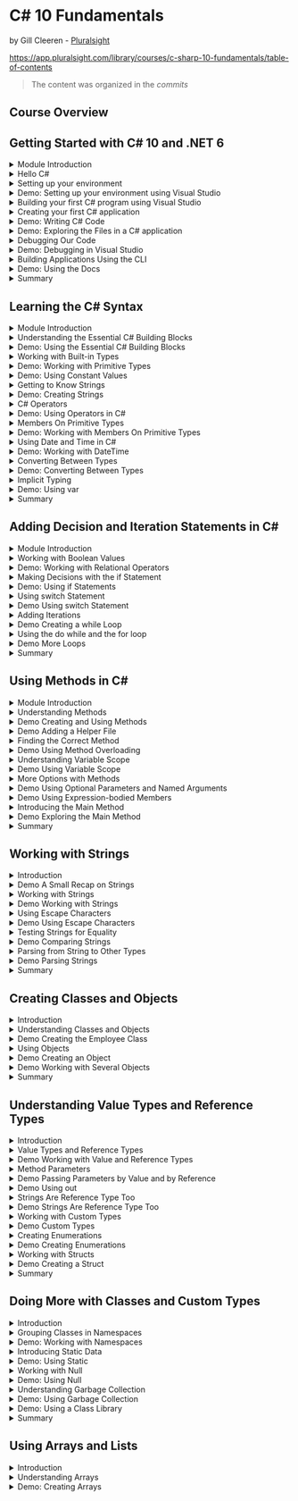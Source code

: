 # C# 10 Fundamentals

by Gill Cleeren - [Pluralsight](https://www.pluralsight.com/)

https://app.pluralsight.com/library/courses/c-sharp-10-fundamentals/table-of-contents

> The content was organized in the _commits_

<!-- #region Course Overview -->

## Course Overview

<!-- #endregion -->

<!-- #region Getting Started with C# 10 and .NET 6 -->

## Getting Started with C# 10 and .NET 6

<!-- #region Module Introduction -->

<details>
<summary>Module Introduction</summary>
</details>

<!-- #endregion -->

<!-- #region Hello C# -->
<details>
<summary>Hello C#</summary>

<br/>

- C# is the main language for .NET development
- Object-oriented and type-safe programming language

<br/>

C# is actively mantained:
|Version|Year|
|---|---|
|1.0|2002|
|1.2|2003|
|2.0|2005|
|3.0|2007|
|4.0|2010|
|5.0|2012|
|6.0|2015|
|7.0|2017|
|8.0|2019|
|9.0|2020|
|10.0|2021|

</details>

<!-- #endregion -->

<!-- #region Setting up your environment -->

<details>
<summary>Setting up your environment</summary>

<br/>

Building .NET applications with C#:

- Visual Studio 2022 (Windows and Mac)
- .NET CLI and Visual Studio Code (all platforms)

<br/>

Introducing Visual Studio 2022:

- Flagship IDE (Integrated Development)
- Many features

<br/>

Visual Studio 2022 Editions:

- Community (free to use)
- Professional (paid, aimed at smaller teams)
- Enterprise (paid, aimed at larger teams)

</details>

<!-- #endregion -->

<!-- #region Demo: Setting up your environment using Visual Studio -->

<details>
<summary>Demo: Setting up your environment using Visual Studio</summary>

<br/>

</details>

<!-- #endregion -->

<!-- #region Building your first C# program using Visual Studio -->

<details>
<summary>Building your first C# program using Visual Studio</summary>

<br/>

Using projects:

- Containers for code files
- Compiled into executable files (assembly)
- Different templates

</details>

<!-- #endregion -->

<!-- #region Creating your first C# application -->

<details>
<summary>Creating your first C# application</summary>

<br/>

- Open Visual Studio 2022

![](./assets/open-visual-studio.png)

- Create a new project

![](./assets/create-a-new-project.png)

- Select C# language, **Console** project type and ConsoleApp (a project for creating a command-line application)

![](./assets/select-csharp-console.png)

- Configure your new project (Project name: HelloFromCSharp, location, solution name)

![](./assets/config-your-new-project.png)

- Additional information (framework .NET 6.0 LTS)

![](./assets/additional-information.png)

- Create and execute the project

![](./assets/execute-project.png)

</details>

<!-- #endregion -->

<!-- #region Demo: Writing C# Code -->

<details>
<summary>Demo: Writing C# Code</summary>

<br/>

Program.cs

```c#
// See https://aka.ms/new-console-template for more information
Console.WriteLine("Hello everybody!");

Console.WriteLine("Please enter your name: ");
string name = Console.ReadLine();
Console.WriteLine($"Hello {name}");
```

Console

```ps
Hello everybody!
Please enter your name:
Marcelo
Hello Marcelo

D:\Dev\WIP\CSharp10 Fundamentals Pluralsight\projects\HelloFromCSharp\HelloFromCSharp\bin\Debug\net6.0\HelloFromCSharp.exe (process 22516) exited with code 0.
To automatically close the console when debugging stops, enable Tools->Options->Debugging->Automatically close the console when debugging stops.
Press any key to close this window . . .
```

</details>

<!-- #endregion -->

<!-- #region Demo: Exploring the Files in a C# application -->

<details>
<summary>Demo: Exploring the Files in a C# application</summary>

<br/>

Looking at the generated files

- Project
- Solution
- Executable file

Executing our compiled application

Solution Explorer

![](./assets/exploring-the-files.png)

</details>

<!-- #endregion -->

<!-- #region Debugging Our Code -->

<details>
<summary>Debugging Our Code</summary>

<br/>

Introducing Breakpoints

- Pause the running code
- Inspect the state of the running application
- Step through the different lines of code

Running with the Debugging Attached

![](./assets/running-debugging-attached.png)

</details>

<!-- #endregion -->

<!-- #region Demo: Debugging in Visual Studio -->

<details>
<summary>Demo: Debugging in Visual Studio</summary>

<br/>

Understanding the debugger

Tip: you can start your application with the debugger using F5

</details>

<!-- #endregion -->

<!-- #region Building Applications Using the CLI -->

<details>
<summary>Building Applications Using the CLI</summary>

<br/>

Understanding the CLI

- Command-line interface for .NET
- Cross-platform tools
- "dotnet" command with parameters

Install the .NET SDK

```ps
dotnet --list-sdks
```

Open the Windows Terminal

Creating a new project

```ps
dotnet new console -n "UnderstandingCLI"
```

| command      | description              |
| ------------ | ------------------------ |
| dotnet new   | create a new project     |
| dotnet build | compile your application |
| dotnet run   | execute your application |

</details>

<!-- #endregion -->

<!-- #region Demo: Using the Docs -->

<details>
<summary>Demo: Using the Docs</summary>

<br/>

Finding information in the docs:

https://learn.microsoft.com/pt-br/dotnet/csharp/

https://learn.microsoft.com/en-us/dotnet/api/

</details>

<!-- #endregion -->

<!-- #region Summary -->

<details>
<summary>Summary</summary>

<br/>

- C# is an object-oriented and type-safe language to write .NET applications
- C# is actively maintained
- C# can be uses to build all types of .NET applications
- Applications can be created using:

1. Visual Studio
2. CLI (combined with VS Code)

<br/>

</details>

<!-- #endregion -->

<!-- #endregion -->

<!-- #region Learning the C# Syntax -->

## Learning the C# Syntax

<!-- #region Module Introduction -->

<details>
<summary>Module Introduction</summary>

<br/>

Agenda:

- Understanding the essential C# building blocks
- Working with built-in types
- C# operators
- Using date and time
- Converting between types
- Implicit typing

</details>

<!-- #endregion -->

<!-- #region Understanding the Essential C# Building Blocks -->

<details>
<summary>Understanding the Essential C# Building Blocks</summary>

<br/>

C# Statements:

- Actions
- Flow of the program
- End with semicolon

```c#
Console.WriteLine("Hello, World!");
```

<br/>

C# Identifiers:

Identifiers start with a letter or underscore and can contain letters, digits and underscore.

```c#
string input = Console.ReadLine();
string 2_input = Console.ReadLine(); // wrong
```

<br/>

### C# Comments

- Single line comments:

Program.cs

```c#
// The next line will read a value from the console
string input = Console.ReadLine();
```

- Multiline comments:

Program.cs

```c#
/*
   In the next block of code,
   we will read a value from the console
 */
string input = Console.ReadLine();
```

<br/>

C# Keywords (about 70)

|         |          |
| ------- | -------- |
| `int`   | `ref`    |
| `in`    | `return` |
| `class` | `lock`   |
| `using` | `long`   |
| `while` | `string` |
| `new`   | `struct` |
| `null`  | `const`  |
| `if`    | `enum`   |
| `case`  | `void`   |

<br/>

C# Variables

|           |                                    |
| --------- | ---------------------------------- |
| _x_       | A variable holds a value           |
| _[1,2,3]_ | Integer, string, date ...          |
| {}        | Created in a declaration statement |

<br/>

Creating an Integer Variable

```c#
int age;
```

| Type | Identifier |
| ---- | ---------- |
| int  | age        |

<br/>

C# is case sensitive, diferente variables:

```c#
int age;
int Age;
```

<br/>

Camel Case:

Variable with many words.
The first word will always be lowercase and all subsequent words start with an uppercase.

```c#
int ageOfEmployee;
```

<br/>

Assignment a value to a variable:

```c#
int age;
age = 25;
```

| Assignment operator | Value |
| :-----------------: | :---: |
|         `=`         |  25   |

<br/>

Using the Variable:

```c#
Console.WriteLine(age);
```

</details>

<!-- #endregion -->

<!-- #region Demo: Using the Essential C# Building Blocks -->

<details>
<summary>Demo: Using the Essential C# Building Blocks</summary>

<br/>

Creating a new project called `BethanyPieShopHRM`

> [Projeto BethanyPieShopHRM](./projects/BethanyPieShopHRM/)

Program.cs

```c#
/*
 * Here are some tests around working with valid identifiers in C#
 * We can write here as much as we want, this is all comment
 */

Console.WriteLine("Welcome to Bethany's Pie Shop HRM");

Console.WriteLine("Please enter your name:");

//The following will accept the name
string name = Console.ReadLine();

string name2 = Console.ReadLine();

string name_2 = Console.ReadLine();

string Name_2 = Console.ReadLine();

//string 2Name = Console.ReadLine();
```

</details>

<!-- #endregion -->

<!-- #region Working with Built-in Types -->

<details>
<summary>Working with Built-in Types</summary>

<br/>

C# is a strongly type language:

- Every variable has a type
- Used to store information
- Expressions will return a value of a specified type

Using Data Types in C#:

- Size and location in memory
- Data range
- Supported operations

| Predefined types |
| ---------------- |
| bool             |
| int              |
| float            |
| double           |
| decimal          |
| char             |

| More Predefined Data Types |
| -------------------------- |
| byte (sbyte)               |
| short (ushort)             |
| object                     |
| string                     |

<br/>

Creating an Integer Value

```c#
int a = 2;
int b = a + 3;
```

| Expression |
| :--------: |
|   a + 3    |

Expression is a piece of code that will evaluate to a value.

<br/>

Creating a Boolean Value

```c#
bool c = true;
```

<br/>

C# Types Lead to Type Safety

```c#
int c = 3;
c = true; // wrong
```

</details>

<!-- #endregion -->

<!-- #region Demo: Working with Primitive Types -->

<details>
<summary>Demo: Working with Primitive Types</summary>

<br/>

Program.cs

```c#
int monthlyWage = 1234;

// monthlyWage = true; // wrong

int months = 12, bonus = 1000;

bool isActive = true;

double rating = 99.25;

byte numberOfEmployees = 155;


int hoursWorked;

hoursWorked = 125;
hoursWorked = 148;
```

</details>

<!-- #endregion -->

<!-- #region Demo: Using Constant Values -->

<details>
<summary>Demo: Using Constant Values</summary>

<br/>

Using a const value

```c#
const decimal interestRate = 0.07m;
```

Program.cs

```c#
const double interestRate = 0.07;

interestRate = 0.08;

// CS0131: The left-hand side of an assignment must be a variable, property or indexer
```

</details>

<!-- #endregion -->

<!-- #region Getting to Know Strings -->

<details>
<summary>Getting to Know Strings</summary>

<br/>

Understanding Strings

- Contains text
- Stored as list os char objects
- string type

Creating Basic Strings

```c#
string s1 = "Hello world";
string s2 = string.Empty;
```

</details>

<!-- #endregion -->

<!-- #region Demo: Creating Strings -->

<details>
<summary>Demo: Creating Strings</summary>

<br/>

Program.cs

```c#
string firstName = "Bethany";
string lastName = "Smith";

string emptyString = "";

Console.WriteLine("Please enter your name");
string name = Console.ReadLine();
```

</details>

<!-- #endregion -->

<!-- #region C# Operators -->

<details>
<summary>C# Operators</summary>

<br/>

Expressions in C#

Arithmetic expressions

```c#
int a, b, c;
a = 3;
b = 10;
c = a++;
b = a + b * c;
```

Operators:

- Arithmetic
- Equality
- Logical
- Assignment

Using Arithmetic Operators

| Operator | Example |
| :------: | :-----: |
|    +     |   a+b   |
|    -     |   a-3   |
|    \*    |  a*b*c  |
|    /     |  a/10   |
|    ++    |   a++   |
|    --    |   b--   |

Compound Assignment Operators

```c#
int month = 3;
month = month + 1;
month += 1; // compount assignment operator (pt-br, "operador de atribuição composto")
```

Operators Depend on the Type

```c#
string result1 = "a" + "b"; // concatenate
string result2 = "a" * "b"; // wrong
```

</details>

<!-- #endregion -->

<!-- #region Demo: Using Operators in C# -->

<details>
<summary>Demo: Using Operators in C#</summary>

<br/>

Using operators in C#

- Default values for types in C#

Program.cs

```c#
int bonus = 1000;

double ratePerHour = 12.34;
int numberOfHoursWorked = 165;

double currentMonthWage = ratePerHour * numberOfHoursWorked + bonus;
Console.WriteLine(currentMonthWage); // 3036,1

ratePerHour += 3; // ratePerHour = ratePerHour + 3;
Console.WriteLine(ratePerHour); // 15,34

if (currentMonthWage > 2000) // 3036,1
    Console.WriteLine("Top paid employee!");

int numberOfEmployees = 15;
numberOfEmployees--; // 14

bool a; // false
int b; // 0

Console.ReadLine();
```

Console

```ps
3036,1
15,34
Top paid employee!
```

</details>

<!-- #endregion -->

<!-- #region Members On Primitive Types -->

<details>
<summary>Members On Primitive Types</summary>

<br/>

Members On Primitive Types

```c#
int intMaxValue = int.MaxValue;
int intMinValue = int.MinValue;
double doubleMaxValue = double.MaxValue;
```

Member of char Type

```c#
char myChar = 'a';
bool isWhiteSpace = char.IsWhiteSpace(myChar);
bool isDigit = char.IsDigit(myChar);
bool isPunctuation = char.IsPunctuation(myChar);
```

</details>

<!-- #endregion -->

<!-- #region Demo: Working with Members On Primitive Types -->

<details>
<summary>Demo: Working with Members On Primitive Types</summary>

<br/>

Working with members of `int` and `char`

https://learn.microsoft.com/pt-br/dotnet/api/system.int32?view=net-6.0

Program.cs

```c#
int intMaxValue = int.MaxValue; // 2147483647
int intMinValue = int.MinValue; //-2147483648

char userSelection = 'a';
char upperVersion = char.ToUpper(userSelection); // 65 'A'

bool isDigit = char.IsDigit(userSelection); // false
bool isLetter = char.IsLetter(userSelection); // true

Console.ReadLine();
```

</details>

<!-- #endregion -->

<!-- #region Using Date and Time in C# -->

<details>
<summary>Using Date and Time in C#</summary>

<br/>

Working with Dates

- DateTime
- TimeSpan

Working with DateTime and DateOnly

```c#
DateTime employeesStartDate = new DateTime(2025,03,28);
DateTime today = DateTime.Today;
DateTime twoDaysLater = someDateTime.AddDays(2);
DayOfWeek day = someDateTime.DayOfWeek;
bool isDST = someDateTime.IsDaylightsSavingTime();
```

</details>

<!-- #endregion -->

<!-- #region Demo: Working with DateTime -->

<details>
<summary>Demo: Working with DateTime</summary>

<br/>

Program.cs

```c#
using System.Data;

DateTime hireDate = new DateTime(2022,3,28,14,30,0);
Console.WriteLine(hireDate); // 28/03/2022 14:30:00

DateTime exitDate = new DateTime(2025,12,11);

// DateTime invalidDate = new DateTime(2025,15,11);

DateTime startDate = hireDate.AddDays(15);
Console.WriteLine(startDate); // 12/04/2022 14:30:00

DateTime currentDate = DateTime.Now;
bool areWeInDst = currentDate.IsDaylightSavingTime();

DateTime startHour = DateTime.Now;
TimeSpan workTime = new TimeSpan(8,35,0);
DateTime endHour = startHour.Add(workTime);

Console.WriteLine(startHour); // 08/02/2023 20:49:32
Console.WriteLine(endHour); // 09/02/2023 05:24:32

Console.WriteLine(startHour.ToLongDateString()); // quarta-feira, 8 de fevereiro de 2023
Console.WriteLine(endHour.ToShortTimeString()); // 05:24

Console.ReadLine();
```

Console

```ps
28/03/2022 14:30:00
12/04/2022 14:30:00
08/02/2023 20:49:32
09/02/2023 05:24:32
quarta-feira, 8 de fevereiro de 2023
05:24
```

</details>

<!-- #endregion -->

<!-- #region Converting Between Types -->

<details>
<summary>Converting Between Types</summary>

<br/>

This Doesn´t Work...

```c#
int a = 3;
a = "Hello world";
```

Changing between Types

- Implicit conversion
- Casting Explicit conversion
- Helpers

Using an Implicit Cast

```c#
int a = 123456789;
long l = a;
```

Performing an Explicit Cast

```c#
double d = 123456789.0;
int a = (int) d;
```

</details>

<!-- #endregion -->

<!-- #region Demo: Converting Between Types -->

<details>
<summary>Demo: Converting Between Types</summary>

<br/>

Program.cs

```c#
int numberOfHoursWorked = 165;

long veryLongMonth = numberOfHoursWorked; // works fine

double d = 123456789.0;

int x = (int)d;

int intVeryLongMonth = (int)veryLongMonth;

Console.ReadLine();
```

</details>

<!-- #endregion -->

<!-- #region Implict Typing -->

<details>
<summary>Implicit Typing</summary>

<br/>

So Far, We´ve Used Explicit Typing

Explicit typing

```c#
int a = 123;
bool b = true;
double d = 11.0;
```

Implicit typing

```c#
var a = 123;  // a will be an integer
var b = true; // b will be a boolean
var d = 11.0; // d will be a double
```

Understanding Implicit Typing

- Type is inferred
- Not always as readable
- Sometimes required (using LINQ)

This Won´t Work...

```c#
var employeeAge;
```

</details>

<!-- #endregion -->

<!-- #region Demo: Using var -->

<details>
<summary>Demo: Using var</summary>

<br/>

Program.cs

```c#
var monthlyWage = 1234; // integer
var isActive = true; // boolean
var rating = 99.25; // double
var numberOfEmployees = 300; // integer
var hireDate = new DateTime(2022,3,28,14,30,0); // DateTime
```

</details>

<!-- #endregion -->

<!-- #region Summary -->

<details>
<summary>Summary</summary>

<br/>

- C# is a strongly typed language
- Contains built-in data types
- Conversion between types is supported

</details>

<!-- #endregion -->

<!-- #endregion -->

<!-- #region Adding Decision and Iteration Statements in C# -->

## Adding Decision and Iteration Statements in C#

<!-- #region Module Introduction -->

<details>
<summary>Module Introduction</summary>

<br/>

Agenda:

- Working with Boolean values
- Making decisions with the `if` statement
- Using the `switch` statement
- Adding iterations

</details>

<!-- #endregion -->

<!-- #region Working with Boolean Values -->

<details>
<summary>Working with Boolean Values</summary>

<br/>

Boolean Values

- True or false
- bool type (Boolean backing type)
- Boolean operators

Using a Boolean Value

```c#
bool c = true;
Console.WriteLine(c); // Writes True to the console
```

Using Relational Operators

| Operator | Example |
| :------: | :-----: |
|    ==    | a == b  |
|    !=    | a != b  |
|  > or <  | a > 10  |
| >= or <= | a <= 5  |

Using Logical Operators

```c#
age == 45; // True if value of age is effectively equal to 45, otherwise false
age != 0; // True if age is not equal to 0
```

Using Boolean Logical Operators: &&

```c#
bool validAge;
validAge = (age >= 18) && (age <= 65>);
// && - True if either of the expressions is true, otherwise false
```

Using Boolean Logical Operators: ||

```c#
bool validAge;
validAge = (age >= 18 ||) (age <= 65);
// || - True if any of the expressions is true, false only if both are false
```

</details>

<!-- #endregion -->

<!-- #region Demo: Working with Relational Operators -->

<details>
<summary>Demo: Working with Relational Operators</summary>

<br/>

Using Boolean logical operators

Program.cs

```c#
int age = 23;

bool a = age == 23;
Console.WriteLine("Age is 23: " + a);

bool b = age >= 23;
Console.WriteLine("Age is greater than 23: " + b);

bool c = (age >= 18) && (age <= 65);
Console.WriteLine("Age is between 18 and 65: " + c);

int age1 = 16;
int age2 = 64;
bool d = (age1 >= 18) && (age2 <= 65);
Console.WriteLine("Age1 is greater than 18 AND age2 is less than 65: " + d);
bool e = (age1 >= 18) || (age2 <= 65);
Console.WriteLine("Age1 is greater than 18 OR age2 is less than 65: " + e);
```

Console

```ps
Age is 23: True
Age is greater than 23: True
Age is between 18 and 65: True
Age1 is greater than 18 AND age2 is less than 65: False
Age1 is greater than 18 OR age2 is less than 65: True
```

</details>

<!-- #endregion -->

<!-- #region Making Decisions with the if Statement -->

<details>
<summary>Making Decisions with the if Statement</summary>

<br/>

Flow of Execution

- Won´t be a straight path
- Depends on values
- Different logic needs to be executed

A New Requirement

- If the person applying for the job is under 18, we can´t hire them
- If the person applying is older than 65 we can´t hire them

Structure of an if Statement

```c#
if (some Boolean expression)
{
  // Other statements
}
else
{
  // Other statements
  // The else block is optional
}
```

Using an if Statement

```c#
if (age < 18)
{
  Console.WriteLine("Too young to apply");
}
```

```c#
if (age < 18)
{
  Console.WriteLine("Too young to apply");
}
else
{
  Console.WriteLine("Great, you can now start with your application!");
}
```

```c#
if (age < 18)
  Console.WriteLine("Too young to apply");
else
  Console.WriteLine("Great, you can now start with your application!");
```

This Won´t Work

```c#
if (age < 18)
  Console.WriteLine("Too young to apply");
  Console.WriteLine("Please try again later!");
  // We need curly braces here!
else
  Console.WriteLine("Great, you can continue!");
```

```c#
if (age = 100)
{
  // Send mail
}
```

Adding Multiple Conditions

```c#
if (some Boolean expression)
{
  // Other statements
}
else if (other Boolean expression)
{
  // Other statements
}

...

else
{
  // Other statements
}
```

Using an else if Block

```c#
if (age < 18)
{
  Console.WriteLine("You young to apply");
}
else if (age > 65)
{
  Console.WriteLine("Sorry, the selected age is too old");
}
else
{
  Console.WriteLine("Great, you can continue!");
}
```

</details>

<!-- #endregion -->

<!-- #region Demo: Using if Statements -->

<details>
<summary>Demo: Using if Statements</summary>

<br/>

Program.cs

```c#
using System.Diagnostics.Metrics;

Console.WriteLine("Enter the age of the new candidate: ");
int age = int.Parse(Console.ReadLine());

if (age < 18)
{
    Console.WriteLine("Too young to apply");
    Console.WriteLine("Send email to candidate.");
}
else if (age > 65)
{
    Console.WriteLine("Sorry, the selected age is too old");
    Console.WriteLine("Send email to candidate.");
}
else
{
    Console.WriteLine("Great, you can now start with the application!");
}
```

Console

```ps
Enter the age of the new candidate:
15
Too young to apply
Send email to candidate.

Enter the age of the new candidate:
75
Sorry, the selected age is too old
Send email to candidate.

Enter the age of the new candidate:
25
Great, you can now start with the application!
```

Program.cs

```c#
DateTime today = DateTime.Now;
bool endOfMonthPaymentStarted = false;

if (today.Date.Day == 20)
{
    Console.WriteLine("Please start end-of-month employee payments");
}
else if (today.Date.Day >= 25 && ! endOfMonthPaymentStarted)
{
    Console.WriteLine("Payments will be late!");
}
// else isn´t required!
```

</details>

<!-- #endregion -->

<!-- #region Using switch Statement -->

<details>
<summary>Using switch Statement</summary>

<br/>

Too Many Options...

```c#
if (condition 1)
  ...
else if (condition 2)
  ...
else if (condition 3)
  ...
else if (condition 4)
  ...
else if (condition 5)
  ...
else if (condition 6)
  ...
...
else
  ...
```

Structure of a swith Statement

```c#
switch(expression)
{
  case constant expression1:
    // Other statements
    break;
  case relational expression2:
    // Other statements
    break;

  ...

  default:
    // Other statements
    break;
}
```

Using a swith Statement

```c#
swith (age)
{
  case < 18:
    Console.WriteLine("Too young to apply");
    break;
  case > 65:
    Console.WriteLine("Sorry, the selected age is too old");
    break;
  case 42:
    Console.WriteLine("Wow, exactly what we are looking for");
    break;
  default:
    Console.WriteLine("Great, you can continue");
    break;
}
```

- Works for most data types but not for `float` and `double`
- Case labels use a pattern: constant or relational
- Each case must be unique
- First "true" will get executed (top to bottom)
- Default can be placed wherever we want, always evaluated last

</details>

<!-- #endregion -->

<!-- #region Demo Using switch Statement -->

<details>
<summary>Demo Using switch Statement</summary>

Program.cs

```c#
using System.Diagnostics.Metrics;
using System.Net.Http.Headers;

Console.WriteLine("Enter the age of the new candidate: ");
int age = int.Parse(Console.ReadLine());

switch (age)
{
    case < 18:
        Console.WriteLine("Too young to apply");
        Console.WriteLine("Send email to candidate.");
        break;
    case > 65:
        Console.WriteLine("Sorry, the selected age is too old");
        Console.WriteLine("Send email to candidate.");
        break;
    default:
        Console.WriteLine("Great, you can now start with the application!");
        break;
}

//Enter the age of the new candidate:
//25
//Great, you can now start with the application!
```

Program.cs

```c#
switch (age)
{
    case < 18:
    case > 65:
        Console.WriteLine("Sorry, your age is not within the range we are looking for");
        break;
    case 23:
        Console.WriteLine("Wow, exactly what we are looking for");
        break;
    default:
        Console.WriteLine("Great, you can now start with the application!");
        break;
}
```

Program.cs

```c#
Console.WriteLine("Choose the action you want to do:");
Console.WriteLine("1. Add employee");
Console.WriteLine("2. Update employee");
Console.WriteLine("3. Delete employee");
string selectedAction = Console.ReadLine();

switch(selectedAction)
{
    case "1":
        Console.WriteLine("Adding new employee...");
        break;
    case "2":
        Console.WriteLine("Updating employee...");
        break;
    case "3":
        Console.WriteLine("Deleting employee...");
        break;
    default:
        Console.WriteLine("Invalid input");
        break;
}
```

<br/>

</details>

<!-- #endregion -->

<!-- #region Adding Iterations -->

<details>
<summary>Adding Iterations</summary>

<br/>

The Need for Iterations

- Continue executing a task (looping)
- Ofter used in combination with counter
- Ask input until stop is reached
- Keep reading files from disk

Loop Options in C#

- while
- do-while
- for

Creating a while loop

```c#
while(Boolean expression)
{
  // statements
}
```

- Condition is tested before the loop runs
- Statements will get executed as long as expression is true
- Braces are required if more than one statement must be executed
- We can create infinite loops!

```c#
int i = 0;

while (i < 10>)
{
  Console.WriteLine(i);
  i++;
}
```

```ps
Output:
0
1
2
3
4
5
6
7
8
9
```

</details>

<!-- #endregion -->

<!-- #region Demo Creating a while Loop -->

<details>
<summary>Demo Creating a while Loop</summary>

<br/>

Creating a while loop

Program.cs

```c#
using System.Transactions;

Console.WriteLine("Enter a value: ");
int max = int.Parse(Console.ReadLine());

int i = 0;

while (i < max)
{
    Console.WriteLine(i);
    i++;
}

Console.WriteLine("Loop finished!");
```

Console

```ps
Enter a value:
5
0
1
2
3
4
Loop finished!
```

Program.cs

```c#
int i = 10;

while(i>0)
{
    Console.WriteLine(i);
    i--;
}

Console.WriteLine("Loop finished!")
```

Console

```ps
10
9
8
7
6
5
4
3
2
1
Loop finished!
```

Program.cs

```c#
Console.WriteLine("Choose the action you want to do: ");
Console.WriteLine("1. Add employee");
Console.WriteLine("2. Update employee");
Console.WriteLine("3. Delete employee");
Console.WriteLine("99. Exit application");
string selectedAction = Console.ReadLine();

while (selectedAction != "99")
{
    switch (selectedAction)
    {
        case "1":
            Console.WriteLine("Adding new employee...");
            break;
        case "2":
            Console.WriteLine("Updating employee...");
            break;
        case "3":
            Console.WriteLine("Deleting employee...");
            break;
        default:
            Console.WriteLine("Invalid input");
            break;
    }
    Console.WriteLine("Choose the action you want to do: ");
    Console.WriteLine("1. Add employee");
    Console.WriteLine("2. Update employee");
    Console.WriteLine("3. Delete employee");
    Console.WriteLine("99. Exit application");
    selectedAction = Console.ReadLine();
}

Console.WriteLine("Closing application");
```

Console

```ps
Choose the action you want to do:
1. Add employee
2. Update employee
3. Delete employee
99. Exit application
1
Adding new employee...
Choose the action you want to do:
1. Add employee
2. Update employee
3. Delete employee
99. Exit application
2
Updating employee...
Choose the action you want to do:
1. Add employee
2. Update employee
3. Delete employee
99. Exit application
3
Deleting employee...
Choose the action you want to do:
1. Add employee
2. Update employee
3. Delete employee
99. Exit application
99
Closing application
```

<br/>

Creating a nested loop

Program.cs

```c#
int i = 0;
int j = 0;

while (i < 3)
{
    while(j < 3)
    {
        Console.WriteLine("i: " + i + "   j: " + j);
        j++;
    }
    j = 0;
    i++;
}
```

Console

```ps
i: 0   j: 0
i: 0   j: 1
i: 0   j: 2
i: 1   j: 0
i: 1   j: 1
i: 1   j: 2
i: 2   j: 0
i: 2   j: 1
i: 2   j: 2
```

</details>

<!-- #endregion -->

<!-- #region Using the do while and the for loop -->

<details>
<summary>Using the do while and the for loop</summary>

<br/>

Creating a do-while loop

```c#
do{
  //statements
}
while(Boolean expression);
```

```c#
int i = 0;
do
{
  Console.WriteLine(i);
  i++;
} while (i < 10);
```

```ps
Output:
0
1
2
3
4
5
6
7
8
9
```

```c#
int i = 10;
do
{
  Console.WriteLine(i);
  i++;
} while (i < 10);
```

```ps
Output:
10
```

<br/>

Creating a for Loop

```c#
for (initialization; Boolean; iterator)
{
  // statements
}
```

```c#
int sum = 0;

for (int i = 0; i < 10; i ++)
{
sum = sum + i;
}

Console.WriteLine(sum);
```

</details>

<!-- #endregion -->

<!-- #region Demo More Loops -->

<details>
<summary>Demo More Loops</summary>

<br/>

- Creating more loops
- Adding break and continue
- Debugging loops

Refactoring (`do while` instead of `while`)

```c#
string selectedAction;
do
{
    Console.WriteLine("Choose the action you want to do: ");
    Console.WriteLine("1. Add employee");
    Console.WriteLine("2. Update employee");
    Console.WriteLine("3. Delete employee");
    Console.WriteLine("99. Exit application");
    selectedAction = Console.ReadLine();

    switch (selectedAction)
    {
        case "1":
            Console.WriteLine("Adding new employee...");
            break;
        case "2":
            Console.WriteLine("Updating employee...");
            break;
        case "3":
            Console.WriteLine("Deleting employee...");
            break;
        default:
            Console.WriteLine("Invalid input");
            break;
    }

} while (selectedAction != "99");

Console.WriteLine("Closing application");
```

for

```c#
for (int i = 0; i < 10; i++)
{
    Console.WriteLine(i);
}
```

Continue

```c#
Console.WriteLine("Enter a value: ");
int max = int.Parse(Console.ReadLine());

for (int i = 0; i < max; i++)
{
    if (i == 5)
    {
        Console.WriteLine("Bingo! " + i + " was found!");
        continue;
    }
    Console.WriteLine(i);
}

/*
Enter a value:
10
0
1
2
3
4
Bingo! 5 was found!
6
7
8
9
*/

```

Break

```c#
Console.WriteLine("Enter a value: ");
int max = int.Parse(Console.ReadLine());

for (int i = 0; i < max; i++)
{
    if (i == 5)
    {
        Console.WriteLine("Bingo! " + i + " was found!");
        break;
    }
    Console.WriteLine(i);
}

/*
Enter a value:
10
0
1
2
3
4
Bingo! 5 was found!
*/
```

</details>

<!-- #endregion -->

<!-- #region Summary -->

<details>
<summary>Summary</summary>

<br/>

- Our C# code will need to follow different paths
- if and switch statements allow to evaluate values
- while, do-while and for create iterations

</details>

<!-- #endregion -->

<!-- #endregion -->

<!-- #region Using Methods in C# -->

## Using Methods in C#

<!-- #region Module Introduction -->

<details>
<summary>Module Introduction</summary>

<br/>

- Understanding methods
- Adding a helper file
- Finding the correct method
- Understanding variable scope
- More options with methods
- Introducing the Main method

</details>

<!-- #endregion -->

<!-- #region Understanding Methods -->

<details>
<summary>Understanding Methods</summary>

<br/>

Our current code...

- Is one large block
- Some code can be reused multiple times though
- Using methods will help
- Similar to functions or subroutines

Methods in C#

- Code block
- Receives parameters and (optionally) returns value
- Readable code and code reuse
- Declared within a class or struct

C# Methods Syntax

```c#
<access modifier> <return type> Method_Name (Parameters)
{
  // method statements
}
```

Looking at a First Method

```c#
public int AddTwoNumbers()
{

}
```

Adding Method Parameters

```c#
public int AddTwoNumbers(int a, int b)
```

Returning a Value

- Return type must be specified

```c#
public int AddTwoNumbers(int a, int b)
{
  return a + b;
}
```

- Value must be returned for all possible execution paths

```c#
public int AddTwoNumbers(int a, int b)
{
  if (a > b)
  {
    return a + b;
  }
  // no value returned if we get here, compile time error
}
```

- A Method without Return Value

```c#
public void DisplaySum(int a, int b)
{
  int sum = a + b;
  Console.WriteLine("The sum is " + sum);
}
```

Invoking a Method

- We can pass arguments: values for the parameter(s)

```c#
...

DisplaySum(3,52);

...
```

Flow of Execution

```c#
Console.WriteLine("Before DisplaySum");
DisplaySum(3,5);
Console.WriteLine("After DisplaySum");

public void DisplaySum(int a, int b)
{
  int sum = a + b;
  Console.WriteLine("The sum is " + sum);
}
```

Capturing a Return Value

- Only possible if method isn´t returning void

```c#
DisplaySum(3,52);
int result = AddTwoNumbers(55,44);
```

```c#
int p1 = 3;
int p2 = 52;

DisplaySum(p1, p2);
int result = AddTwoNumbers(55,44);
```

</details>

<!-- #endregion -->

<!-- #region Demo Creating and Using Methods -->

<details>
<summary>Demo Creating and Using Methods</summary>

<br/>

- Creating a method
- Adding parameters
- Return a value
- Invoking the method

Example 1

```c#
int amount = 1234;
int months = 12;

CalculateYearlyWage(amount, months);

Console.ReadLine();

static void CalculateYearlyWage(int monthlyWage, int numberOfMonthsWorked)
{
    Console.WriteLine($"Yearly wage: {monthlyWage * numberOfMonthsWorked}");
}

/*
 * Output:
 * Yearly wage: 14808
 */
```

Example 2

```c#
int amount = 1234;
int months = 12;

int yearlyWage = CalculateYearlyWage(amount, months);

Console.WriteLine($"Yearly wage: {yearlyWage}");

Console.ReadLine();

static int CalculateYearlyWage(int monthlyWage, int numberOfMonthsWorked)
{
    return monthlyWage * numberOfMonthsWorked;
}

/*
 * Output:
 * Yearly wage: 14808
 */
```

Example 3

```c#
int amount = 1234;
int months = 12;

int yearlyWage = CalculateYearlyWage(amount, months);

Console.WriteLine($"Yearly wage: {yearlyWage}");

Console.ReadLine();

static int CalculateYearlyWage(int monthlyWage, int numberOfMonthsWorked)
{
    if (numberOfMonthsWorked == 12) // let´s add a bonus month
        return monthlyWage * (numberOfMonthsWorked + 1);

    return monthlyWage * numberOfMonthsWorked;
}

/*
 * Output:
 * Yearly wage: 16042
 */
```

</details>

<!-- #endregion -->

<!-- #region Demo Adding a Helper File -->

<details>
<summary>Demo Adding a Helper File</summary>

<br/>

- Adding a helper file
- Moving the method
- Invoking the method again

Program.cs

```c#
using BethanyPieShopHRM;

int amount = 1234;
int months = 12;

int yearlyWage = Utilities.CalculateYearlyWage(amount, months);

Console.WriteLine($"Yearly wage: {yearlyWage}");

Console.ReadLine();

/*
 * Output:
 * Yearly wage: 16042
 */
```

Utilities.cs

```c#
using System;
using System.Collections.Generic;
using System.Linq;
using System.Text;
using System.Threading.Tasks;

namespace BethanyPieShopHRM
{
    internal class Utilities
    {
        public static int CalculateYearlyWage(int monthlyWage, int numberOfMonthsWorked)
        {
            if (numberOfMonthsWorked == 12) // let´s add a bonus month
                return monthlyWage * (numberOfMonthsWorked + 1);

            return monthlyWage * numberOfMonthsWorked;
        }
    }
}
```

</details>

<!-- #endregion -->

<!-- #region Finding the Correct Method -->

<details>
<summary>Finding the Correct Method</summary>

<br/>

Calling the Correct Method

- Method name
- Parameter types and arguments
- Number of parameters

`The combination above must be unique`

Method Overloading

- Matching the Parameters

Program.cs

```c#
DisplaySym(3, 52);
```

Utilities.cs

```c#
public static void DisplaySum (int a, int b)
{
  ...
}

public static void DisplaySum(int a, int b, int c)
{
  ...
}
```

</details>

<!-- #endregion -->

<!-- #region Demo Using Method Overloading -->

<details>
<summary>Demo Using Method Overloading</summary>

<br/>

Program.cs

```c#
using BethanyPieShopHRM;

int amount = 1234;
int months = 12;
int bonus = 1000;

int yearlyWage = Utilities.CalculateYearlyWage(amount, months, bonus);

Console.WriteLine($"Yearly wage: {yearlyWage}");

double amountDouble = 1500.0;
double monthsDouble = 12;
double bonusDouble = 1000;

double yearlyWageWithBonusDouble = Utilities.CalculateYearlyWage(amountDouble, monthsDouble, bonusDouble);

Console.ReadLine();

```

Utilities.cs

```c#
using System;
using System.Collections.Generic;
using System.Linq;
using System.Text;
using System.Threading.Tasks;

namespace BethanyPieShopHRM
{
    internal class Utilities
    {
        public static int CalculateYearlyWage(int monthlyWage, int numberOfMonthsWorked)
        {
            if (numberOfMonthsWorked == 12) // let´s add a bonus month
                return monthlyWage * (numberOfMonthsWorked + 1);

            return monthlyWage * numberOfMonthsWorked;
        }

        public static int CalculateYearlyWage(int monthlyWage, int numberOfMonthsWorked, int bonus)
        {
            Console.WriteLine($"The yearly wage is: {monthlyWage * numberOfMonthsWorked + bonus}");
            return monthlyWage * numberOfMonthsWorked + bonus;
        }

        public static double CalculateYearlyWage(double monthlyWage, double numberOfMonthsWorked, double bonus)
        {
            Console.WriteLine($"The yearly wage is: {monthlyWage * numberOfMonthsWorked + bonus}");
            return monthlyWage * numberOfMonthsWorked + bonus;
        }
    }
}

```

</details>

<!-- #endregion -->

<!-- #region Understanding Variable Scope -->

<details>
<summary>Understanding Variable Scope</summary>

<br/>

```c#
public static double SomeMethod()
{
  double value = 0.04;

  ...

  return value;
}
```

```c#
public static double SomeMethod()
{
  double value = 0.04;

  ...

  return value;
}

public static double AnotherMethod()
{
  ...

  return value; // wrong
}
```

</details>

<!-- #endregion -->

<!-- #region Demo Using Variable Scope -->

<details>
<summary>Demo Using Variable Scope</summary>

<br/>

Utilities.cs

```c#
using System;
using System.Collections.Generic;
using System.Linq;
using System.Text;
using System.Threading.Tasks;

namespace BethanyPieShopHRM
{
    internal class Utilities
    {
        public static int CalculateYearlyWage(int monthlyWage, int numberOfMonthsWorked)
        {
            int local = 100; // variable scope

            if (numberOfMonthsWorked == 12) // let´s add a bonus month
                return monthlyWage * (numberOfMonthsWorked + 1);

            return monthlyWage * numberOfMonthsWorked;
        }

        public static int CalculateYearlyWage(int monthlyWage, int numberOfMonthsWorked, int bonus)
        {
            int local = 150; // variable scope

            Console.WriteLine($"The yearly wage is: {monthlyWage * numberOfMonthsWorked + bonus}");
            return monthlyWage * numberOfMonthsWorked + bonus;
        }

        public static double CalculateYearlyWage(double monthlyWage, double numberOfMonthsWorked, double bonus)
        {
            Console.WriteLine($"The yearly wage is: {monthlyWage * numberOfMonthsWorked + bonus}");
            return monthlyWage * numberOfMonthsWorked + bonus;
        }
    }
}

```

</details>

<!-- #endregion -->

<!-- #region More Options with Methods -->

<details>
<summary>More Options with Methods</summary>

<br/>

Doing More with Methods

- Optional Parameters
- Named arguments
- Expression-bodied syntax

Optional Parameters

- Specify default value for one or more parameters
- Caller can omit the optional ones

Working with Optional Parameters

- Method with optional parameters

```c#
public int AddNumbers
  (int a, int b, int c = 100)
{
  int sum = a + b + c;
  return sum;
}
```

- Calling the method

```c#
AddNumbers(10,20); // no third parameter
AddNumbers(10,20,30);
```

Named arguments

- Not required to follow order of parameters
- One or more parameters can have a name defined when invoking the method

Working with Named Arguments

- Method with parameters

```c#
public static int AddNumbers
  (int a, int b)
  {
    ...
  }
```

- Using named arguments

```c#
AddNumbers(b: 10, a: 20);
```

</details>

<!-- #endregion -->

<!-- #region Demo Using Optional Parameters and Named Arguments -->

<details>
<summary>Demo Using Optional Parameters and Named Arguments</summary>

<br/>

- Using optional parameters

Program.cs

```c#
using BethanyPieShopHRM;

Utilities.UsingOptionalParameters();

Console.ReadLine();

```

Utilities.cs

```c#
using System;
using System.Collections.Generic;
using System.Linq;
using System.Text;
using System.Threading.Tasks;

namespace BethanyPieShopHRM
{
    internal class Utilities
    {
        public static void UsingOptionalParameters()
        {
            int monthlyWage1 = 1234;
            int months1 = 12;

            int yearlyWageForEmployee1 = CalculateYearlyWageWithOptional(monthlyWage1,months1);
            Console.WriteLine($"Yearly wage for employee 1 (Bethany): {yearlyWageForEmployee1}");
        }

        public static int CalculateYearlyWageWithOptional(
            int monthlyWage,
            int numberOfMonthsWorked,
            int bonus = 0)
        {
            Console.WriteLine($"The yearly wage is: {monthlyWage * numberOfMonthsWorked + bonus}");
            return monthlyWage * numberOfMonthsWorked + bonus;
        }
    }
}

```

- Working with named arguments

Program.cs

```c#
using BethanyPieShopHRM;

Utilities.UsingNamedArguments();

Console.ReadLine();

```

Utilities

```c#
using System;
using System.Collections.Generic;
using System.Linq;
using System.Text;
using System.Threading.Tasks;

namespace BethanyPieShopHRM
{
    internal class Utilities
    {
        public static void UsingNamedArguments()
        {
            int amount = 1234;
            int months = 12;
            int bonus = 500;

            int yearlyWageForEmployee = CalculateYearlyWageWithNamed(
                bonus: bonus,
                monthlyWage: amount,
                numberOfMonthsWorked: months);

            Console.WriteLine($"Yearly wage for employee (Bethany): {yearlyWageForEmployee}");
        }

        public static int CalculateYearlyWageWithNamed (
            int monthlyWage,
            int numberOfMonthsWorked,
            int bonus)
        {
            Console.WriteLine($"The yearly wage is: {monthlyWage * numberOfMonthsWorked + bonus}");
            return monthlyWage * numberOfMonthsWorked + bonus;
        }
    }
}

```

</details>

<!-- #endregion -->

<!-- #region Demo Using Expression-bodied Members -->

<details>
<summary>Demo Using Expression-bodied Members</summary>

<br/>

Using expression-bodied syntax

> fat arrow: =>

Program.cs

```c#
using BethanyPieShopHRM;

Utilities.UsingExpressionBodiedSyntax();

Console.ReadLine();
```

Utilities.cs

```c#
using System;
using System.Collections.Generic;
using System.Linq;
using System.Text;
using System.Threading.Tasks;

namespace BethanyPieShopHRM
{
    internal class Utilities
    {
        public static void UsingExpressionBodiedSyntax()
        {
            int amount = 1234;
            int months = 12;
            int bonus = 500;

            int yearlyWageForEmployee = CalculateYearlyWageWithExpressionBodied(amount, months, bonus);

            Console.WriteLine($"Yearly wage for employee (Bethany): {yearlyWageForEmployee}");
        }

        public static int CalculateYearlyWageWithExpressionBodied(
            int monthlyWage,
            int numberOfMonthsWorked,
            int bonus) => monthlyWage * numberOfMonthsWorked + bonus;
    }
}

```

</details>

<!-- #endregion -->

<!-- #region Introducing the Main Method -->

<details>
<summary>Introducing the Main Method</summary>

<br/>

Comparing Out 2 Files

- Understanding Top-level statements

Program.cs (current)

```c#
Console.WriteLine("Hello, World!");
```

Utilities.cs

```c#
using System;

namespace ConsoleApp1
{
  internal class Program
  {
    static void Main(string[] args)
    {
      Console.WriteLine("Hello,World!");
    }
  }
}
```

Different Ways to Start the Application

Program.cs (current)

```c#
Console.WriteLine("Hello, World!");
```

Program.cs (pre-C# 10)

```c#
using System;

namespace ConsoleApp1
{
  internal class Program
  {
    static void Main(string[] args)
    {
      Console.WriteLine("Hello,World!");
    }
  }
}
```

The Main Method

- Entry method wich gets called upon start of the app
- Gets created implicitly now
- Implicit since C# 10 & Visual Studio 2022

</details>

<!-- #endregion -->

<!-- #region Demo Exploring the Main Method -->

<details>
<summary>Demo Exploring the Main Method</summary>

<br/>

Exploring the Main method

Program.cs (.NET 5)

```c#
using System;

namespace OlderApp
{
  internal class Program
  {
    static void Main(string[] args)
    {
      Console.WriteLine("Hello,World!");
    }
  }
}
```

Program.cs (.NET 6)

```c#
Console.WriteLine("Hello,World!");
```

</details>

<!-- #endregion -->

<!-- #region Summary -->

<details>
<summary>Summary</summary>

<br/>

- Methods are used to bring in reuse of code
- Parameters are declared to accept incoming values
- Main method is implicit now

</details>

<!-- #endregion -->

<!-- #endregion -->

<!-- #region Working with Strings -->

## Working with Strings

<!-- #region Introduction -->

<details>
<summary>Introduction</summary>

<br/>

- Working with strings
- Comparing strings
- Parsing from string to other types

</details>

<!-- #endregion -->

<!-- #region Demo A Small Recap on Strings -->

<details>
<summary>Demo A Small Recap on Strings</summary>

<br/>

Program.cs

```c#
using BethanyPieShopHRM;

Utilities.UsingSimpleStrings();

Console.ReadLine();
```

Utilities.cs

```c#
using System;
using System.Collections.Generic;
using System.Linq;
using System.Text;
using System.Threading.Tasks;

namespace BethanyPieShopHRM
{
    internal class Utilities
    {
        public static void UsingSimpleStrings()
        {
            string firstName = "Bethany";
            string lastName = "Smith";
            string s;
            s = firstName;
            var userName = "BethanyS";
            userName = userName.ToLower();

            userName = ""; // identical to string.Empty
        }
    }
}
```

</details>

<!-- #endregion -->

<!-- #region Working with Strings -->

<details>
<summary>Working with Strings</summary>

<br/>

| Code                                    | Description                                     |
| :-------------------------------------- | :---------------------------------------------- |
| `int l = myString.Lenght;`              | Get the lenght of the string                    |
| `string upper = myString.ToUpper();`    | Set the string to uppercase                     |
| `string lower = myString.ToLower();`    | Set the string to lowercase                     |
| `bool b = myString.Contains("Hello");`  | Check if a string contains "Hello", return bool |
| `string s = myString.Replace("a","b");` | Replace "a" with "b" in the string              |
| `string sub = myString.Substring(1,3);` | Get a part of the string (zero-based)           |

Concatenating Multiple Strings

```c#
string s1 = "Learning C# "; // notice the extra space at the end
string s2 = "is awesome";
string s3 = s1 + s2;
// Output: "Learning C3 is awesome"
```

Using String.Concat

```c#
string s1 = "Learning C# "; // notice the extra space at the end
string s2 = "is awesome";
string s3 = String.Concat(s1, s2);
```

Less-readable String Concatenation

```c#
string employeeName = "Bethany";
int age = 34;
string greetingText = "Hello " + employeeName + ", your are " + age + " years";
// Output: Hello Bethany, you are 34 years
```

Using string.Format to Concatenate Strings

```c#
string employeeName = "Bethany";
int age = 34;
string greetingText = string.Format("Hello {0}, you are {1} years", employeeName, age);
// Output: Hello Bethany, you are 34 years
```

String Interpolation (Often better and easier to read)

```c#
string employeeName = "Bethany";
int age = 34;
string greetingText = $"Hello {employeeName}, you are {age} years";
// Output: Hello Bethany, you are 34 years
```

</details>

<!-- #endregion -->

<!-- #region Demo Working with Strings -->

<details>
<summary>Demo Working with Strings</summary>

<br/>

- Manipulating strings
- Concatenating strings
- Using string interpolation

Program.cs

```cs
using BethanyPieShopHRM;

Utilities.ManipulatingStrings();

Console.ReadLine();
```

Utilities.cs

```c#
using System;
using System.Collections.Generic;
using System.Linq;
using System.Text;
using System.Threading.Tasks;

namespace BethanyPieShopHRM
{
    internal class Utilities
    {
        public static void ManipulatingStrings()
        {
            string firstName = "Bethany";
            string lastName = "Smith";

            string fullName = firstName + " " + lastName;
            string employeeIdentification = String.Concat(firstName,lastName);

            string empId = firstName.ToLower() + "-" + lastName.Trim().ToLower();

            int lenght = empId.Length;

            if (fullName.Contains("beth") || fullName.Contains("Beth"))
            {
                Console.WriteLine("It´s Bethany!");
            }

            string subString = fullName.Substring(1, 3);
            Console.WriteLine("Characters 2 to 4 of fullName are " + subString);

            string userNameWithInterpolation = $"{firstName}-{lastName}";

            /* Output:
             * It´s Bethany!
             * Characters 2 to 4 of fullName are eth
             */
        }
    }
}
```

</details>

<!-- #endregion -->

<!-- #region Using Escape Characters -->

<details>
<summary>Using Escape Characters</summary>

<br/>

Adding Escape Characters

- Always start with a \

```c#
Console.WriteLine("Here are the employee details:\nBethany\tSmith");
```

Representing a File Path

```c#
string escapedFilePath = "C:\\Documents\\readme.txt";
```

Using Verbatim Strings

- Used when text contains \ as part of fhe content
- Improves readability

```c#
string escapedFilePath = "C:\\Documents\\readme.txt";
string verbatimFilePath = @"C:\Documents\readment.txt";
```

</details>

<!-- #endregion -->

<!-- #region Demo Using Escape Characters -->

<details>
<summary>Demo Using Escape Characters</summary>

<br/>

- Escaping text
- Using verbatim strings

</details>

<!-- #endregion -->

<!-- #region Testing Strings for Equality -->

<details>
<summary>Testing Strings for Equality</summary>

<br/>

Comparing Two Strings

```c#
string firstName = "Bethany";
bool b1 = firstName == "Bethany"; // true
bool b2 = firstName == "bethany"; // false
bool b3 = firstName.Equals("Bethany"); // true
```

Comparing Strings Case-Insensitive

```c#
bool b = firstName.ToUpper() == anotherString.ToUpper();
```

</details>

<!-- #endregion -->

<!-- #region Demo Comparing Strings -->

<details>
<summary>Demo Comparing Strings</summary>

<br/>

Comparing Strings

</details>

<!-- #endregion -->

<!-- #region Parsing from String to Other Types -->

<details>
<summary>Parsing from String to Other Types</summary>

<br/>

Use Parsing to Generate a Value from a String

- Can cause issues though

```c#
string w = Console.ReadLine();
double wage = double.Parse(w);

bool active = bool.Parse("true");
```

Using TryParse

- The out keyword will be covered in the next module

```c#
string enteredText = "true";
if (bool.TryParse(enteredText, out bool b))
{
  Console.WriteLine($"The value is {b}");
}
```

</details>

<!-- #endregion -->

<!-- #region Demo Parsing Strings -->

<details>
<summary>Demo Parsing Strings</summary>

<br/>

- Parsing string into other types
- Using `TryParse`

</details>

<!-- #endregion -->

<!-- #region Summary -->

<details>
<summary>Summary</summary>

<br/>

- Strings are a very important concept
- Many methods available
  - Concatenation
  - Parsing

</details>

<!-- #endregion -->

<!-- #endregion -->

<!-- #region Creating Classes and Objects -->

## Creating Classes and Objects

<!-- #region Introduction -->

<details>
<summary>Introduction</summary>

<br/>

- Creating Your First Class and Objects
  - Understanding classes
  - Creating the Employee class
  - Using objects

</details>

<!-- #endregion -->

<!-- #region Understanding Classes and Objects -->

<details>
<summary>Understanding Classes and Objects</summary>

<br/>

### Understanding Classes

<br/>

`With just variables, we only get so far.`

If we want to represent a structure, we need a custom type

Typical models

- Employee
- Customer
- Message
- Transaction

Custom Types

- Class (Most commonly used)
- Struct

<br/>

Classes in C#

- Blueprint of an object
- Defines data and funcionality to work on its data
- Created using class keyword
- Foundation of OO (object-orientation)

In C#, most code will live inside a class

- Program.cs and Utilities class used up until now
- Most code will live inside a class

The Class Template

```c#
public class MyClass
{
  public int a;
  public string b;

  public void MyMethod()
  {
    Console.WriteLine("Hello world");
  }
}
```

Contents of a Class

- Fields
- Properties
- Methods
- Events

<br/>

### Creating the Employee Class

Thinking of an Employee in real life

- Identity: Name
- Attributes: Age, Wage
- Behaviors: Get pai, Perform work

```c#
public class Employee
{
  // class code will come here
}
```

Adding Fields

- Class-level variables
- Contain value

```c#
public class Employee
{
  public string firstName;
  public int age;
}
```

Adding Methods

- Perform actions
- Often change the state

```c#
public class Employee
{
  public string firstName;
  public int age;

  public void PerformWork()
  {
    // method code goes here
  }
}
```

Access Modifiers

- `public` (outside the class)
- `private` (inside the class)
- `protected` (available for the class and its inheritors)

</details>

<!-- #endregion -->

<!-- #region Demo Creating the Employee Class  -->

<details>
<summary>Demo Creating the Employee Class</summary>

<br/>

- Creating the Employee class
- Adding data using fields
- Adding methods

Creating a new project Console App named "BethanysPieShopHRM" and Framework .NET 6.0

> Project: [BethanysPieShopHRM](./projects/BethanysPieShopHRM/)

A field is a variable that is declared directly at the class level

You can trigger a build using CTRL + SHIFT + B (Shortcut for Build Solution)

</details>

<!-- #endregion -->

<!-- #region Using Objects -->

<details>
<summary>Using Objects</summary>

<br/>

Classes and Objects

### Class

![](./assets/classes-and-objects.png)

> Classes are blueprints; objects are the real instances

Creating a New Object

![](./assets/creating-a-new-object.png)

### Constructors

- Called when instantiating an object happens
- Default or custom
- Used to set initial values

Adding a Constructor with Parameters

```c#
public class Employee
{
  public string firstName;
  public int age;

  public Employee(string name, int ageValue);
  {
    firstName = name;
    age = ageValue;
  }
}
```

> This on doesn´t have a return type.
> Its name is the same as the class itself

Using the Constructor

![](./assets/using-the-constructor.png)

Creating Objects using the Constructor

![](./assets/creating-objects-using-the-constructor.png)

The Default Constructor

```c#
public class Employee
{
  public Employee()
  {

  }
}
```

Is there always a default constructor?

- No! Only if we define no other constructors!

| Expression                            | Description                  |
| :------------------------------------ | :--------------------------- |
| `Employee employee = new Employee();` | Instantiating the object     |
| `employee.PerformWork();`             | Invoking a method            |
| `employee.firstName = "Bethany";`     | Changing a field             |
| `int wage = employee.ReceiveWage();`  | Return a value from a method |

</details>

<!-- #endregion -->

<!-- #region Demo Creating an Object -->

<details>
<summary>Demo Creating an Object</summary>

<br/>

- Adding a constructor
- Creating an object
- Using the dot operator

Program.cs

```c#
using BethanysPieShopHRM;

Console.WriteLine("Creating an employee");
Console.WriteLine("--------------------\n");

Employee bethany = new Employee("Bethany", "Smith", "bethany@snowball.br", new DateTime(1979,1,16), 25);
bethany.DisplayEmployeeDetails();


bethany.PerformWork();
bethany.PerformWork();
bethany.PerformWork(5);
bethany.PerformWork();

double receivedWageBethany = bethany.ReceiveWage(true);
Console.WriteLine($"Wage paid (message from Program): {receivedWageBethany}");

/* Output
 *
 * Creating an employee
 * --------------------
 *
 * First name:     Bethany
 * Last name:      Smith
 * E-mail:                 bethany@snowball.br
 * Birthday:       16/01/1979
 *
 * Bethany Smith has worked for 1 hour(s)!
 * Bethany Smith has worked for 2 hour(s)!
 * Bethany Smith has worked for 7 hour(s)!
 * Bethany Smith has worked for 8 hour(s)!
 * Bethany Smith has received a wage of 200 for 8 hour(s) of work.
 * Wage paid (message from Program): 200
 */
```

Employee.cs

```c#
using System;
using System.Collections.Generic;
using System.Linq;
using System.Text;
using System.Threading.Tasks;

namespace BethanysPieShopHRM
{
    internal class Employee
    {
        public string firstName;
        public string lastName;
        public string email;

        public int numberOfHoursWorked;
        public double wage;
        public double hourlyRate;

        public DateTime birthDay;

        const int minimalHoursWorkedUnit = 1;

        public Employee(string first, string last, string em, DateTime bd)
            : this(first, last, em, bd, 0)
        {

        }

        public Employee(string first, string last, string em, DateTime bd, double rate)
        {
            firstName = first;
            lastName = last;
            email = em;
            birthDay = bd;
            hourlyRate = rate;
        }

        public void PerformWork()
        {
            //numberOfHoursWorked++;
            PerformWork(minimalHoursWorkedUnit);
            //Console.WriteLine($"{firstName} {lastName} has worked for {numberOfHoursWorked} hour(s)!");
        }

        public void PerformWork(int numberOfHours)
        {
            numberOfHoursWorked += numberOfHours;
            Console.WriteLine($"{firstName} {lastName} has worked for {numberOfHoursWorked} hour(s)!");
        }

        public double ReceiveWage(bool resetHours = true)
        {
            wage = numberOfHoursWorked * hourlyRate;

            Console.WriteLine($"{firstName} {lastName} has received a wage of {wage} for {numberOfHoursWorked} hour(s) of work.");

            if (resetHours)
                numberOfHoursWorked = 0;

            return wage;
        }

        public void DisplayEmployeeDetails()
        {
            Console.WriteLine($"\nFirst name: \t{firstName}\nLast name: \t{lastName}\nE-mail: \t\t{email}\nBirthday: \t{birthDay.ToShortDateString()}\n");
        }
    }
}
```

</details>

<!-- #endregion -->

<!-- #region Demo Working with Several Objects -->

<details>
<summary>Demo Working with Several Objects</summary>

<br/>

- Working with several objects

Program.cs

```c#
using BethanysPieShopHRM;

Console.WriteLine("Creating an employee");
Console.WriteLine("--------------------\n");

Employee bethany = new Employee("Bethany", "Smith", "bethany@snowball.br", new DateTime(1979,1,16), 25);
bethany.DisplayEmployeeDetails();


bethany.PerformWork();
bethany.PerformWork();
bethany.PerformWork(5);
bethany.PerformWork();

double receivedWageBethany = bethany.ReceiveWage(true);
Console.WriteLine($"Wage paid for Bethany (message from Program): {receivedWageBethany}");

Console.WriteLine("\nCreating an employee");
Console.WriteLine("--------------------\n");

Employee george = new("George", "Jones", "george@snowball.br", new DateTime(1984,3,28), 30);
george.DisplayEmployeeDetails();

george.PerformWork();
george.PerformWork();
george.PerformWork(3);
george.PerformWork();
george.PerformWork(8);

var receiveWageGeorge = george.ReceiveWage(true);
Console.WriteLine($"Wage paid for George (message from Program): {receivedWageBethany}");

/* Output
 *
 * Creating an employee
 * --------------------
 *
 * First name:     Bethany
 * Last name:      Smith
 * E-mail:                 bethany@snowball.br
 * Birthday:       16/01/1979
 *
 * Bethany Smith has worked for 1 hour(s)!
 * Bethany Smith has worked for 2 hour(s)!
 * Bethany Smith has worked for 7 hour(s)!
 * Bethany Smith has worked for 8 hour(s)!
 * Bethany Smith has received a wage of 200 for 8 hour(s) of work.
 * Wage paid for Bethany (message from Program): 200
 *
 * Creating an employee
 * --------------------
 *
 * First name:     George
 * Last name:      Jones
 * E-mail:                 george@snowball.br
 * Birthday:       28/03/1984
 *
 * George Jones has worked for 1 hour(s)!
 * George Jones has worked for 2 hour(s)!
 * George Jones has worked for 5 hour(s)!
 * George Jones has worked for 6 hour(s)!
 * George Jones has worked for 14 hour(s)!
 * George Jones has received a wage of 420 for 14 hour(s) of work.
 * Wage paid for George (message from Program): 200
 */
```

</details>

<!-- #endregion -->

<!-- #region Summary -->

<details>
<summary>Summary</summary>

<br/>

- Classes are the main building block in C#
- Define fields and methods
- Are the blueprint for creation of objects
  - Constructors

</details>

<!-- #endregion -->

<!-- #endregion -->

<!-- #region Understanding Value Types and Reference Types -->

## Understanding Value Types and Reference Types

<!-- #region Introduction -->

<details>
<summary>Introduction</summary>

<br/>

- Value types and reference types
- Passing parameters to methods
- Strings are reference types too
- Creating custom types
  - Enumeration
  - Struct

</details>

<!-- #endregion -->

<!-- #region Value Types and Reference Types -->

<details>
<summary>Value Types and Reference Types</summary>

<br/>

Types in .NET and C#

- Value Types
- Reference Types

### Value Types

- Int, float, double, char
- Fixed size, allocated by compiler on stack
- Value is copied to this memory location

Working with Value Types

![](./assets/working-with-value-types.png)

### Reference Types

- Allocated on heap
- Stack contains just a pointer to the memory address
- Classes are reference types

Working with Reference Types

![](./assets/working-with-reference-types.png)

Understanding Classes Are Reference Types

```c#
Employee emp1 = new Employee();
emp1.firstName = "Bethany";

Employee emp2 = emp1;
emp2.firstName = "George";

string check = emp1.firstName; // check will be George
```

What Just Happened?

![](./assets/what-just-happened.png)

</details>

<!-- #endregion -->

<!-- #region Demo Working with Value and Reference Types -->

<details>
<summary>Demo Working with Value and Reference Types</summary>

<br/>

- Working with value types
- Classes are reference types

Program.cs

```c#
using BethanysPieShopHRM;
using System.Collections.Generic;
using System.Xml.Linq;

int a = 42;
int aCopy = a;
Console.WriteLine($"Value of a: {a} and value of copy of a: {aCopy}");
aCopy = 100;
Console.WriteLine($"Value of a: {a} and value of copy of a: {aCopy}");

Console.WriteLine("Creating an employee");
Console.WriteLine("--------------------\n");

Employee bethany = new Employee("Bethany", "Smith", "bethany@snowball.br", new DateTime(1979,1,16), 25);
Employee testEmployee = bethany;
testEmployee.firstName = "Gill";
testEmployee.DisplayEmployeeDetails();
bethany.DisplayEmployeeDetails();

/* Output:
 *
 * Value of a: 42 and value of copy of a: 42
 * Value of a: 42 and value of copy of a: 100
 *
 * Creating an employee
 * --------------------
 * First name:     Gill
 * Last name:      Smith
 * E-mail:                 bethany @snowball.br
 * Birthday:       16/01/1979
 *
 * First name:     Gill
 * Last name:      Smith
 * E-mail:                 bethany @snowball.br
 * Birthday:       16/01/1979
 */
```

</details>

<!-- #endregion -->

<!-- #region Method Parameters -->

<details>
<summary>Method Parameters</summary>

<br/>

Passing Data to Methods

Passing Parameters

|               By value               |               By reference               |
| :----------------------------------: | :--------------------------------------: |
| Default if nothing else is specified | Require use of ref keyword on parameters |

### Passing parameters by value

- Default way of passing parameters
- A copy is created for the method
- Value in caller stays the same

```c#
int a = 33;
int b = 44;

AddTwoNumbers(a,b);

public int AddTwoNumber(int a, int b)
{
  b += 10;
  int sum = a + b;

  return sum;
}
```

### Passing parameters by reference

- A reference to the value is passed
- No copy is made
- Changes made in method affect original values
- `ref` keyword is used

```c#
int a = 33;
int b = 44;

AddTwoNumbers(a, ref b);

public int AddTwoNumber(int a, ref int b)
{
  b += 10;
  int sum = a + b;

  return sum;
}
```

</details>

<!-- #endregion -->

<!-- #region Demo Passing Parameters by Value and by Reference -->

<details>
<summary>Demo Passing Parameters by Value and by Reference</summary>

<br/>

- Passing parameters by value
- Using `ref` to pass parameters by reference
- The `ref` keyword required us to ensure that the variable was initialized

### by Value

Employee.cs

```c#

...

        public int CalculateBonus (int bonus)
        {
            if (numberOfHoursWorked > 10)
                bonus *= 2;

            Console.WriteLine($"The employee got a bonus of {bonus}");
            return bonus;
        }

...

```

Program.cs

```c#
using BethanysPieShopHRM;
using System.Collections.Generic;
using System.Xml.Linq;

Console.WriteLine("Creating an employee");
Console.WriteLine("--------------------\n");

Employee bethany = new Employee("Bethany", "Smith", "bethany@snowball.br", new DateTime(1979,1,16), 25);

bethany.PerformWork(25);

int minimumBonus = 100;
int receivedBonus = bethany.CalculateBonus(minimumBonus);
Console.WriteLine($"The minimum bonus is {minimumBonus} and {bethany.firstName} has received a bonus of {receivedBonus}");

/* Output:
 *
 * Creating an employee
 * --------------------
 *
 * Bethany Smith has worked for 25 hour(s)!
 * The employee got a bonus of 200
 * The minimum bonus is 100 and Bethany has received a bonus of 200
 */
```

### by Reference

Employee.cs

```c#

...

        public int CalculatedBonusAndBonusTax(int bonus, ref int bonusTax)
        {
            if (numberOfHoursWorked > 10)
                bonus *= 2;

            if (bonus >= 200)
            {
                bonusTax = bonus / 10;
                bonus -= bonusTax;
            }

            Console.WriteLine($"The employee got a bonus of {bonus} and the tax on the bonus is {bonusTax}");
            return bonus;
        }

...

```

```c#
using BethanysPieShopHRM;
using System.Collections.Generic;
using System.Xml.Linq;

Console.WriteLine("Creating an employee");
Console.WriteLine("--------------------\n");

Employee bethany = new Employee("Bethany", "Smith", "bethany@snowball.br", new DateTime(1979,1,16), 25);

bethany.PerformWork(25);

int minimumBonus = 100;
int bonusTax = 0;
int receivedBonus = bethany.CalculatedBonusAndBonusTax(minimumBonus, ref bonusTax);
Console.Write($"The minimum bonus is {minimumBonus}, the bonus tax is {bonusTax} and {bethany.firstName} has received a bonus of {receivedBonus}");

/* Output:
 *
 * Creating an employee
 * --------------------
 *
 * Bethany Smith has worked for 25 hour(s)!
 * The employee got a bonus of 180 and the tax on the bonus is 20
 * The minimum bonus is 100, the bonus tax is 20 and Bethany has received a bonus of 180
 */
```

</details>

<!-- #endregion -->

<!-- #region Demo Using out -->

<details>
<summary>Demo Using out</summary>

<br/>

Using the `out` Keyword

- Out values don´t need to be initialized outside the method
- Inside the method before exits all out parameters need to have a value
- Multiple values can be returned

```c#
public static int AddTwoNumbers(int a, out int b, out int c)
{
  b = 10;
  int sum = a + b;
  c = sum / 10;

  return sum;
}
```

Program.cs

```c#
using BethanysPieShopHRM;
using System.Collections.Generic;
using System.Xml.Linq;

Console.WriteLine("Creating an employee");
Console.WriteLine("--------------------\n");

Employee bethany = new Employee("Bethany", "Smith", "bethany@snowball.br", new DateTime(1979,1,16), 25);

bethany.PerformWork(25);

int minimumBonus = 100;
int bonusTax;
int receivedBonus = bethany.CalculatedBonusAndBonusTaxOut(minimumBonus, out bonusTax);
Console.Write($"The minimum bonus is {minimumBonus}, the bonus tax is {bonusTax} and {bethany.firstName} has received a bonus of {receivedBonus}");

/* Output:
 *
 * Creating an employee
 * --------------------
 *
 * Bethany Smith has worked for 25 hour(s)!
 * The employee got a bonus of 180 and the tax on the bonus is 20
 * The minimum bonus is 100, the bonus tax is 20 and Bethany has received a bonus of 180
 */
```

Employee.cs

```c#

...

        public int CalculatedBonusAndBonusTaxOut(int bonus, out int bonusTax)
        {
            bonusTax = 0;
            if (numberOfHoursWorked > 10)
                bonus *= 2;

            if (bonus >= 200)
            {
                bonusTax = bonus / 10;
                bonus -= bonusTax;
            }

            Console.WriteLine($"The employee got a bonus of {bonus} and the tax on the bonus is {bonusTax}");
            return bonus;
        }

...

```

</details>

<!-- #endregion -->

<!-- #region Strings Are Reference Type Too -->

<details>
<summary>Strings Are Reference Type Too</summary>

<br/>

Let´s Append to an Existing String

```c#
string a = "Hello";
string b;

b = a;
b += " world";
Console.WriteLine(a); // Output: Hello
```

![](./assets/strings-are-reference-types-1.png)
![](./assets/strings-are-reference-types.png)

> They aren´t created on the stack. They are created on the heap.

Strings are immutable

- The new string b was created até the heap becaus de strings are imutable.
- Once created, a string cannot be changed.
- Every operation you do on a string will result in a new one being created.

String immutability can have a performance impact!

- Loop actions or many concatenate actions can cause high memory use!

Introducing the `StringBuilder` Classe

```c#
StringBuilder stringBuilder = new StringBuilder();
stringBuilder.Append("Employee list");
stringBuilder.AppendLine("Bethany Smith");
stringBuilder.AppendLine("George Jones");
stringBuilder.AppendLine("Gill Cleeren");
string list = stringBuilder.ToString();
```

</details>

<!-- #endregion -->

<!-- #region Demo Strings Are Reference Type Too -->

<details>
<summary>Demo Strings Are Reference Type Too</summary>

<br/>

- Understanding string immutability
- Using the StringBuilder

Program.cs

```c#
string name = "bethany";
string anotherName = name;
name += " smith";

Console.WriteLine("Name: " + name);
Console.WriteLine("Another name: " + anotherName);

/* Output:
 *
 * Name: bethany smith
 * Another name: bethany
 */

/* Explanation:
 *
 * string name = "bethany";
 *      Stack  1: pointer to "bethany
 *      Memory 1: "bethany"
 *
 * string anotherName = name;
 *      Stack  2: pointer to "bethany" too
 *
 * name += " smith";
 *      Memory 2: " smith"
 *      Memory 3: "bethany smith" (+=)
 *      Stack  1: pointer to "bethany smith"
 *
 * Summary:
 *      Stack  1: pointer to "bethany smith"
 *      Stack  2: pointer to "bethany"
 *      Memory 1: "bethany"
 *      Memory 2: " smith"
 *      Memory 3: "bethany smith"
 */
```

Program.cs

```c#
string name = "bethany";
name += " smith";

string upperCaseName = name.ToUpper();

Console.WriteLine("Name: " + name);
Console.WriteLine("Uppercase name: " + upperCaseName);

/* Output:
 *
 * Name: bethany smith
 * Uppercase name: BETHANY SMITH
 */

/* Explanation:
 *
 * string name = "bethany";
 *      Memory 1: "bethany"
 *      Stack  1: pointer to Memory 1
 *
 * name += " smith";
 *      Memory 2: " smith"
 *      Memory 3: "bethany smith" (+=)
 *      Stack  1: pointer to Memory 3
 *
 * string upperCaseName = name.ToUpper();
 *      Memory 4: "BETHANY SMITH" (ToUpper())
 *      Stack  2: point to Memory 4
 *
 * Summary:
 *      Stack  1: pointer to Memory 3
 *      Stack  2: pointer to Memory 4
 *      Memory 1: "bethany"
 *      Memory 2: " smith"
 *      Memory 3: "bethany smith"
 *      Memory 4: "BETHANY SMITH"
 */
```

Program.cs

```c#
string indexes = string.Empty;

for (int i = 0; i < 2500; i++)
{
    indexes += i.ToString();
    // every time that do this, a new index string is going to be created
}
```

Program.cs

```c#
using System.Text;

string firstName = "Bethany";
string lastName = "Smith";

StringBuilder builder = new StringBuilder();
builder.Append("Last name: ");
builder.AppendLine(lastName);
builder.Append("First name: ");
builder.AppendLine(firstName);
string result = builder.ToString();
```

</details>

<!-- #endregion -->

<!-- #region Working with Custom Types -->

<details>
<summary>Working with Custom Types</summary>

<br/>

Types in .NET

- Class
- Enumeration
- Struct
- Interface
- Delegate

|      Value types       |         Reference Type          |
| :--------------------: | :-----------------------------: |
| Enumerations & Structs | Classes, Interfaces & Delegates |

Types in .NET and C#

![](./assets/types-in-dotnet-and-csharp.png)

Custom Types in .NET

![](./assets/custom-types-in-dotnet.png)

> BCL - Base Classe Library

Organizing Types in Namespaces

- System
  - System.Web
  - System.Collection
  - System.Windows
  - System.IO
    - System.IO.FileSystem
    - System.IO.Compression

The `using` Keyword

- A using statement only brings the types within the specified namespace, not the ones in nested namespaces.

```c#
using System;
using System.IO;
FileInfo fileInfo1
  = new FileInto(@"D:\MyFile.txt") ; // available through System.IO namespace
```

Global Usings

```c#
// <auto-generated/>
global using global::System;
global using global::System.Collections.Generic;
global using global::System.IO;
global using global::System.Linq;
global using global::System.Net.Http;
global using global::System.Threading;
global using global::System.Threading.Tasks;
```

</details>

<!-- #endregion -->

<!-- #region Demo Custom Types -->

<details>
<summary>Demo Custom Types</summary>

<br/>

- Browsing for existing types
- Using a custom type
- Understanding global using statements

> View | Object Browser

Global Usings

```ps
./obj/Debug/net6.0/BethanysPieShopHRM.GlobalUsings.g.cs
```

> JSON: JavaScript Object Notation

Program.cs

```c#
using BethanysPieShopHRM;

Console.WriteLine("Creating an employee");
Console.WriteLine("--------------------\n");

Employee bethany = new Employee("Bethany","Smith","bethany@snowball.br", new DateTime(1979,1,16),25);

string bethanyAsJson = bethany.ConvertToJson();
Console.WriteLine(bethanyAsJson);

/* Output:
 *
 * Creating an employee
 * --------------------
 *
 * {"firstName":"Bethany","lastName":"Smith","email":"bethany@snowball.br","numberOfHoursWorked":0,"wage":0.0,"hourlyRate":25.0,"birthDay":"1979-01-16T00:00:00"}
 */
```

Employee.cs

```c#

...

        public static void UsingACustomType()
        {
            List<string> list = new List<string>();
        }

        public string ConvertToJson()
        {
            string json = JsonConvert.SerializeObject(this);
            return json;
        }

...


```

</details>

<!-- #endregion -->

<!-- #region Creating Enumerations -->

<details>
<summary>Creating Enumerations</summary>

<br/>

Using an Enumeration in C#

- Named constantes for improved readability
- Value type
- Uses `enum` keyword

Creating an Enumeration

```c#
enum EmployeeType
{
  Sales, //0
  Manager, //1
  Research, //2
  StoreManager //3
}
```

</details>

<!-- #endregion -->

<!-- #region Demo Creating Enumerations -->

<details>
<summary>Demo Creating Enumerations</summary>

<br/>

- Creating an enumeration
- Using the enumeration
- Accessing the values

EmployeeType.css

```c#
namespace BethanysPieShopHRM
{
    enum EmployeeType
    {
        Sales,//0
        Manager,//1
        Research,//2
        StoreManager//3
    }
}
```

Employee.css

```c#
using Newtonsoft.Json;
using System;
using System.Collections.Generic;
using System.Linq;
using System.Text;
using System.Text.Json.Serialization;
using System.Threading.Tasks;

namespace BethanysPieShopHRM
{
    internal class Employee
    {

      ...

      public EmployeeType employeeType;

      public Employee(string first, string last, string em, DateTime bd)
          : this(first, last, em, bd, 0, EmployeeType.StoreManager)
      {

      }

      public Employee(string first, string last, string em, DateTime bd, double rate, EmployeeType empType)
      {
          firstName = first;
          lastName = last;
          email = em;
          birthDay = bd;
          hourlyRate = rate;
          employeeType = empType;
      }

      ...

```

Program.cs

```c#
using BethanysPieShopHRM;
using System.Collections.Generic;

Console.WriteLine("\n\nCreating an employee");
Console.WriteLine("--------------------\n");

Employee bethany = new Employee("Bethany", "Smith", "bethany@snowball.be", new DateTime(1979, 1, 16), 25, EmployeeType.Manager);
bethany.DisplayEmployeeDetails();

bethany.PerformWork();
bethany.PerformWork(12);
bethany.PerformWork();

double receivedWageBethany = bethany.ReceiveWage(true);
Console.WriteLine($"Wage paid (message from Program): {receivedWageBethany}");


Console.WriteLine("Creating an employee");
Console.WriteLine("--------------------\n");

Employee george = new("George", "Jones", "george@snowball.be", new DateTime(1984, 3, 28), 30, EmployeeType.Research);
george.DisplayEmployeeDetails();

george.PerformWork();
george.PerformWork();
george.PerformWork(3);
george.PerformWork();
george.PerformWork(8);

var receivedWageGeorge = george.ReceiveWage(true);
Console.WriteLine($"Wage paid (message from Program): {receivedWageGeorge}");

/* Output:
 *
 * Creating an employee
 * --------------------
 *
 * First name:     Bethany
 * Last name:      Smith
 * E-mail:                 bethany @snowball.be
 * Birthday:       16/01/1979
 *
 * Bethany Smith has worked for 1 hour(s)!
 * Bethany Smith has worked for 13 hour(s)!
 * Bethany Smith has worked for 14 hour(s)!
 *
 * An extra was added to the wage since Bethany is a manager!
 * Bethany Smith has received a wage of 437,5 for 14 hour(s) of work.
 * Wage paid (message from Program): 437,5
 *
 *
 * Creating an employee
 * --------------------
 *
 * First name:     George
 * Last name:      Jones
 * E-mail:                 george @snowball.be
 * Birthday:       28/03/1984
 *
 * George Jones has worked for 1 hour(s)!
 * George Jones has worked for 2 hour(s)!
 * George Jones has worked for 5 hour(s)!
 * George Jones has worked for 6 hour(s)!
 * George Jones has worked for 14 hour(s)!
 *
 * George Jones has received a wage of 420 for 14 hour(s) of work.
 * Wage paid (message from Program): 420
 */
```

</details>

<!-- #endregion -->

<!-- #region Working with Structs -->

<details>
<summary>Working with Structs</summary>

<br/>

Creating a Struct

- Represents a custom data structure
- Value type
- Can be new´ed
- Can contains methos and other members

Adding a Method to the Struct

```c#
struct WorkTask
{
  public string description;
  public int hours;

  public void PerformWorkTask()
  {
    //Code to perform task
  }
}
```

</details>

<!-- #endregion -->

<!-- #region Demo Creating a Struct -->

<details>
<summary>Demo Creating a Struct</summary>

<br/>

- Creating a struct
- Using the struct

WorkTask.cs

```c#
namespace BethanysPieShopHRM
{
    internal struct WorkTask
    {
        public string description;
        public int hours;

        public void PerformWorkTask()
        {
            Console.WriteLine($"Task {description} of {hours} hour(s) has been performed");
        }
    }
}
```

Program.cs

```c#
using BethanysPieShopHRM;

WorkTask task;
task.description = "Bake delicious pies";
task.hours = 3;
task.PerformWorkTask();

/* Output:
 *
 * Task Bake delicious pies of 3 hour(s) has been performed
 */
```

</details>

<!-- #endregion -->

<!-- #region Summary -->

<details>
<summary>Summary</summary>

<br/>

- Types can either be value type or reference types
- .NET itself contains many types
- Classes are the most commonly used way to create custom reference types
- Enums and structs are custom value types

</details>

<!-- #endregion -->

<!-- #endregion -->

<!-- #region Doing More with Classes and Custom Types -->

## Doing More with Classes and Custom Types

<!-- #region Introduction -->

<details>
<summary>Introduction</summary>

<br/>

- Grouping classes in namespaces
- Introducing static data
- Working with null
- Understanding garbage collection
- Using a class library

</details>

<!-- #endregion -->

<!-- #region Grouping Classes in Namespaces -->

<details>
<summary>Grouping Classes in Namespaces</summary>

<br/>

There are a lot of types...

- Organized in "folders": namespaces
- Avoids naming collisions

Namespaces

- Keep class names separate
- Used throughout .NET
- Organize our own classes in custom namespaces
- Make namespace available through `using` directive

Putting a Class into a Namespace

```c#
namespace BethanysPieShop.HR
{
  public class Employee
  { }
}
```

</details>

<!-- #endregion -->

<!-- #region Demo: Working with Namespaces -->

<details>
<summary>Demo: Working with Namespaces</summary>

<br/>

- Grouping multiple classes into namespaces
- Introducing the `using` directive

Right-click on the project and select Properties

![](./assets/default-namespace.png)

</details>

<!-- #endregion -->

<!-- #region Introducing Static Data -->

<details>
<summary>Introducing Static Data</summary>

<br/>

Objects and Their Data

![](./assets/objects-and-their-data-1.png)
![](./assets/objects-and-their-data-2.png)

> Defining a value as static basically means it´s defined on the class level.

Adding Static Data

```c#
public class Employee
{
  public static double bonusPercentage = 0.15;
}
```

Changing Static Data with a Static Method

```c#
public class Employee
{
  public static double bonusPercentage = 0.15;
  public static void IncreaseBonusPercentage(double newPercentage)
  {
    bonusPercentage = newPercentage;
  }
}
```

Invoking a Static Method

- Not on an object but on the class instead

```c#
static void Main(strings[] args)
{
  Employee.IncreaseBonusPercentage(0.2); //Note the class name, not an object!
}
```

Calling Static Methods

![](./assets/calling-static-methods.png)

</details>

<!-- #endregion -->

<!-- #region Demo: Using Static -->

<details>
<summary>Demo: Using Static</summary>

<br/>

- Adding static data
- Creating a static method
- Using the static functionality from our class

> Making something static means it´s basically shared between all objects that are created based off of this class.

> The value is stored on the class level and not on the object level.

> Static methods can, however, only work with static data

Employe.cs

```c#

...

        public static double taxRate = 0.15;

...

        public double ReceiveWage(bool resetHours = true)
        {
            double wageBeforeTax = 0.0;

            if (employeeType == EmployeeType.Manager)
            {
                Console.WriteLine($"An extra was added to the wage since {firstName} is a manager!");
                wageBeforeTax = numberOfHoursWorked * hourlyRate * 1.25;
            }
            else
            {
                wageBeforeTax = numberOfHoursWorked * hourlyRate;
            }

            double taxAmount = wageBeforeTax * taxRate;

            wage = wageBeforeTax - taxAmount;

            Console.WriteLine($"{firstName} {lastName} has received a wage of {wage} for {numberOfHoursWorked} hour(s) of work.");

            if (resetHours)
                numberOfHoursWorked = 0;

            return wage;
        }

        public void DisplayEmployeeDetails()
        {
            Console.WriteLine($"\nFirst name: \t{firstName}\nLast name: \t{lastName}\nE-mail: \t\t{email}\nBirthday: \t{birthDay.ToShortDateString()}\nTax rate: \t{taxRate}");
        }

        public static void DisplayTaxRate()
        {
            Console.WriteLine($"The current tax rate is {taxRate}");
        }

...

```

Program.cs

```c#
using BethanysPieShopHRM.HR;
using System.Collections.Generic;
using System.Xml.Linq;

Console.WriteLine("Creating Bethany Employee\n");
Employee bethany = new Employee("Bethany", "Smith" , "bethany@snowball.be", new DateTime(1979,1,16), 25, EmployeeType.Manager);

Console.WriteLine("Creating George Employee\n");
Employee george = new("George", "Jones", "george@snowball.be", new DateTime(1984, 3, 28), 30, EmployeeType.Research);

#region First run Bethany

Console.WriteLine("First run Betany");

bethany.PerformWork();
bethany.PerformWork(5);
bethany.PerformWork();

bethany.ReceiveWage();

bethany.DisplayEmployeeDetails();

#endregion

#region First run George

Console.WriteLine("First run George");

george.PerformWork(10);
george.PerformWork();
george.PerformWork();

george.ReceiveWage();

george.DisplayEmployeeDetails();

#endregion

Console.WriteLine("\ntaxRate changed to 0.02\n");
Employee.taxRate = 0.02;

#region Second run Bethany

Console.WriteLine("Second run Betany");

bethany.PerformWork();
bethany.PerformWork();
bethany.PerformWork();
bethany.PerformWork();
bethany.PerformWork();
bethany.PerformWork();
bethany.PerformWork();

bethany.ReceiveWage();

bethany.DisplayEmployeeDetails();

#endregion

#region Second run George

Console.WriteLine("Second run George");

george.PerformWork();
george.PerformWork();
george.PerformWork();
george.PerformWork();

george.ReceiveWage();

george.DisplayEmployeeDetails();

#endregion

Employee.DisplayTaxRate();

/* Output:
 *
 * Creating Bethany Employee
 *
 * Creating George Employee
 *
 * First run Betany
 * Bethany Smith has worked for 1 hour(s)!
 * Bethany Smith has worked for 6 hour(s)!
 * Bethany Smith has worked for 7 hour(s)!
 * An extra was added to the wage since Bethany is a manager!
 * Bethany Smith has received a wage of 185,9375 for 7 hour(s) of work.
 *
 * First name:     Bethany
 * Last name:      Smith
 * E-mail:                 bethany @snowball.be
 * Birthday:       16/01/1979
 * Tax rate:       0,15
 *
 * First run George
 * George Jones has worked for 10 hour(s)!
 * George Jones has worked for 11 hour(s)!
 * George Jones has worked for 12 hour(s)!
 * George Jones has received a wage of 306 for 12 hour(s) of work.
 *
 * First name:     George
 * Last name:      Jones
 * E-mail:                 george @snowball.be
 * Birthday:       28/03/1984
 * Tax rate:       0,15
 *
 * taxRate changed to 0.02
 *
 * Second run Betany
 * Bethany Smith has worked for 1 hour(s)!
 * Bethany Smith has worked for 2 hour(s)!
 * Bethany Smith has worked for 3 hour(s)!
 * Bethany Smith has worked for 4 hour(s)!
 * Bethany Smith has worked for 5 hour(s)!
 * Bethany Smith has worked for 6 hour(s)!
 * Bethany Smith has worked for 7 hour(s)!
 * An extra was added to the wage since Bethany is a manager!
 * Bethany Smith has received a wage of 214,375 for 7 hour(s) of work.
 *
 * First name:     Bethany
 * Last name:      Smith
 * E-mail:                 bethany @snowball.be
 * Birthday:       16/01/1979
 * Tax rate:       0,02
 *
 * Second run George
 * George Jones has worked for 1 hour(s)!
 * George Jones has worked for 2 hour(s)!
 * George Jones has worked for 3 hour(s)!
 * George Jones has worked for 4 hour(s)!
 * George Jones has received a wage of 117,6 for 4 hour(s) of work.
 *
 * First name:     George
 * Last name:      Jones
 * E-mail:                 george @snowball.be
 * Birthday:       28/03/1984
 * Tax rate:       0,02
 */
```

</details>

<!-- #endregion -->

<!-- #region Working with Null -->

<details>
<summary>Working with Null</summary>

<br/>

Understanding null

![](./assets/understanding-null-1.png)
![](./assets/understanding-null-2.png)
![](./assets/understanding-null-3.png)

Using a Non-initialized Value

```c#
Employee employee = null;
employee.PerformWork(); //runtime error
```

Setting the Reference to null

![](./assets/understanding-null-4.png)

Introducing Nullable Value Types

```c#
int? a = 10;
int? b = null;
if (b.HasValue)
{
  Console.WriteLine("We have a value");
}
```

</details>

<!-- #endregion -->

<!-- #region Demo: Using Null -->

<details>
<summary>Demo: Using Null</summary>

<br/>

- Handling null references at runtime
- Working with nullable types

Program.cs

```c#
using BethanysPieShopHRM.HR;

Employee mysteryEmployee = null;
mysteryEmployee.DisplayEmployeeDetails();

/* Output:
 *
 * System.NullReferenceException: 'Object reference not set to an instance of an object.'
 * mysteryEmployee was null.
 */
```

Employee.cs

```c#
...

        public double? hourlyRate;

...

        public Employee(string first, string last, string em, DateTime bd, double? rate, EmployeeType empType)
        {
            firstName = first;
            lastName = last;
            email = em;
            birthDay = bd;
            hourlyRate = rate ?? 10;
            employeeType = empType;
        }

        public double ReceiveWage(bool resetHours = true)
        {
            double wageBeforeTax = 0.0;

            if (employeeType == EmployeeType.Manager)
            {
                Console.WriteLine($"An extra was added to the wage since {firstName} is a manager!");
                wageBeforeTax = numberOfHoursWorked * hourlyRate.Value * 1.25;
            }
            else
            {
                wageBeforeTax = numberOfHoursWorked * hourlyRate.Value;
            }

            double taxAmount = wageBeforeTax * taxRate;

            wage = wageBeforeTax - taxAmount;

            Console.WriteLine($"{firstName} {lastName} has received a wage of {wage} for {numberOfHoursWorked} hour(s) of work.");

            if (resetHours)
                numberOfHoursWorked = 0;

            return wage;
        }

...

```

Program.cs

```c#
using BethanysPieShopHRM.HR;

Employee bethany = new Employee(
    "Bethany",
    "Smith",
    "bethany@snowball.be",
    new DateTime(1979,1,16),
    null,
    EmployeeType.Manager);
```

</details>

<!-- #endregion -->

<!-- #region Understanding Garbage Collection -->

<details>
<summary>Understanding Garbage Collection</summary>

<br/>

Working With Objects

![](./assets/working-with-objects-1.png)
![](./assets/working-with-objects-2.png)
![](./assets/working-with-objects-3.png)

Understanding Garbage Collection

![](./assets/understanding-garbage-collection-1.png)
![](./assets/understanding-garbage-collection-2.png)
![](./assets/understanding-garbage-collection-3.png)
![](./assets/understanding-garbage-collection-4.png)

> If no reference is pointing to the object, it is considered unreachable, and it will be removed from memory automatically.

<br/>

</details>

<!-- #endregion -->

<!-- #region Demo: Using Garbage Collection -->

<details>
<summary>Demo: Using Garbage Collection</summary>

<br/>

- Looking at garbage collection

Program.cs

```c#
using BethanysPieShopHRM.HR;

List<Employee> employess = new List<Employee>();
for (int i = 0;i < 5000000; i++)
{
    Employee randomEmploye = new Employee(
        Guid.NewGuid().ToString(),
        Guid.NewGuid().ToString(),
        Guid.NewGuid().ToString(),
        new DateTime(1979, 1, 16),
        null,
        EmployeeType.StoreManager);
    employess.Add(randomEmploye);
}

employess.Clear();
employess = null;

GC.Collect();

Console.ReadLine();
```

> Guid.NewGuid() creates a unique ID which we use here as random string

![](./assets/using-garbage-collection.png)

> Reached the end of the line, and still the memory is not cleared. Although the list of employee and therefor, all the objects in the employee list are orphans, they haven´t been cleared by garbage collection. That is also because we are running the application in debug mode and that tends to trigger garbage collection at different points.

![](./assets/indicates-the-start-of-managed-heap-garbage-collection.png)

> All these yellow markers here are actually runs off the garbage collector, unforced, as you can see. .NET was getting a bit worried, and it saw the memory increase that quickly, so it tried to do a garbage collect; however, there were no objects to delete because they were all in that list at that point.

```c#
GC.Collect();
```

![](./assets/indicates-the-start-of-managed-heap-garbage-collection-1.png)

</details>

<!-- #endregion -->

<!-- #region Demo: Using a Class Library -->

<details>
<summary>Demo: Using a Class Library</summary>

<br/>

Using a Class from an External Library

![](./assets/using-a-class-from-an-external-library.png)

Demo

![](./assets/add-project-reference.png)
![](./assets/add-project-reference-1.png)
![](./assets/add-project-reference-2.png)

Employee.cs

```c#
using BethanysPieShopHRM.Logic;

...

        public double CalculateWage()
        {
            WageCalculations wageCalculations = new WageCalculations();
            double calculateValue = wageCalculations.ComplexWageCalculation(wage, taxRage, 3, 42);
            return calculateValue;
        }

...
```

> Use CTLR + R then CTRL + R, or CTRL + RR to let Visual Studio do the renaming for you

</details>

<!-- #endregion -->

<!-- #region Summary -->

<details>
<summary>Summary</summary>

<br/>

- Namespaces are used to group classes
- Static data is class-level data
- References can be null
  - Can cause null reference exceptions
  - Garbage collection will clean up unused objects
- Use classes from an external library

</details>

<!-- #endregion -->

<!-- #endregion -->

<!-- #region Using Arrays and Lists -->

## Using Arrays and Lists

<!-- #region Introduction -->

<details>
<summary>Introduction</summary>

<br/>

- Understanding arrays
- Working with arrays
- Working with collections

</details>

<!-- #endregion -->

<!-- #region Understanding Arrays -->

<details>
<summary>Understanding Arrays</summary>

<br/>

The Need for Lists of Data

- List of
  - Employees
  - Songs
  - Records in a database
  - ...
- Impossible to just use variables
  - Amount of items coming in is unknown

Working with Lists of Data

- Arrays
- Collections

Arrays in C#

- Data structure to store multiple variables
- All variables must have the same type (can be object)
- Accessed through use of index

Creating an Array Variable

```c#
int [] allEmployeeIds;
DateTime[] startDates;
```

| Type of array | Variable name  |
| :------------ | :------------- |
| int[]         | allEmployeeIds |
| DateTime[]    | startDate      |

Instantiating the Array

![](./assets/instantiating-the-array.png)

- Arrays are reference types, even for value types used in the array
- Creation happens upon using new
- Size is set upon creation of the array, but can be at runtime
- Arrays are zero-based

Determining the Array Size at Runtime

```c#
int size = int.Parse(Console.ReadLine());
int[] employeeIds = new int[size];
```

Populating the Array

```c#
int[] allEmployeeIds = new int[4] {11,44,179,161};
int[] managerIds = new int[4] {11,44,179}; // compiler error
int[] supportStaffIds = new int[] {11,44};
```

Accessing Elements within the Array

```c#
allEmployeeIds[0] = 123;

int firstEmployeeId = allEmployeeIds[0];
int secondEmployeeId = allEmployeeIds[1];

allEmployeeIds[2] = 33;
allEmployeeIds[7] = 33; // runtimeerror
```

</details>

<!-- #endregion -->

<!-- #region Demo: Creating Arrays -->

<details>
<summary>Demo: Creating Arrays</summary>

<br/>

- Creating an array
- Accessing elements in an array
- Looping through an array

Program.cs

```c#
int[] sampleArray1 = new int[5];
int[] sampleArray2 = new int[] {1,2,3,4,5};
// int[] sampleArray3 = new int[5] {1,2,3,4,5,6}; // An array initializer of lenght '5' is expected

Console.WriteLine("How many employee IDs do you want to register?");
int length = int.Parse(Console.ReadLine());
int[] employeeIds = new int[length];

var testId = employeeIds[0];
// var errorId = employeeIds[length]; // System.IndexOutOfRangeException - Index was outside the bounds of the array

for (int i = 0; i < length; i++)
{
    Console.Write("Enter the employee Id: ");
    int id = int.Parse(Console.ReadLine()); // let´s assum here that the user will always enter an int value
    employeeIds[i] = id;
}

for (int i = 0; i < employeeIds.Length; i++)
{
    Console.WriteLine($"ID {i + 1}: \t{employeeIds[i]}");
}

/* Output:
 *
 * How many employee IDs do you want to register?
 * 5
 * Enter the employee Id: 45
 * Enter the employee Id: 63
 * Enter the employee Id: 89
 * Enter the employee Id: 12
 * Enter the employee Id: 35
 * ID 1:   45
 * ID 2:   63
 * ID 3:   89
 * ID 4:   12
 * ID 5:   35
 */
```

</details>

<!-- #endregion -->

<!-- #endregion -->
